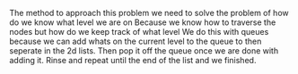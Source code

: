 The method to approach this problem we need to solve the problem of
how do we know what level we are on
Because we know how to traverse the nodes but how do we keep track of what level
We do this with queues because we can add whats on the current level to the queue to then seperate in the 2d lists.
Then pop it off the queue once we are done with adding it.
Rinse and repeat until the end of the list and we finished.
